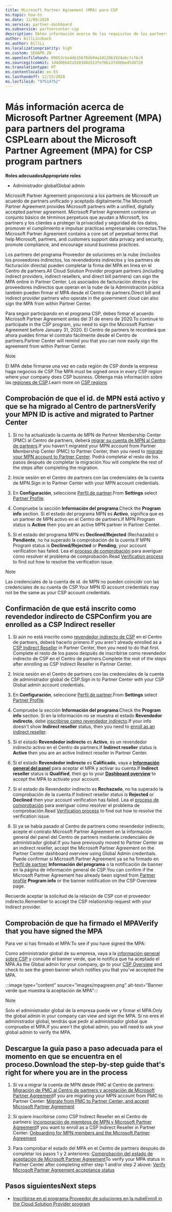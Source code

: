```yaml
---
title: Microsoft Partner Agreement (MPA) para CSP
ms.topic: how-to
ms.date: 12/09/2020
ms.service: partner-dashboard
ms.subservice: partnercenter-csp
description: Obtén información acerca de los requisitos de los partners de CSP de Microsoft para firmar y verificar este acuerdo Microsoft Partner Agreement (MPA) unificado y aceptado digitalmente.
author: BillLinzbach
ms.author: BillLi
ms.localizationpriority: high
ms.custom: SEOAPR.20
ms.openlocfilehash: 09653cbe4db15678db94a1012861924a6c7cf6c9
ms.sourcegitcommit: 1d4d06642a5203d4d313fe76b137dd6be45d4728
ms.translationtype: HT
ms.contentlocale: es-ES
ms.lasthandoff: 12/15/2020
ms.locfileid: "97514752"
---
```

# <a name="learn-about-the-microsoft-partner-agreement-mpa-for-csp-program-partners"></a><span data-ttu-id="97e8c-103">Más información acerca de Microsoft Partner Agreement (MPA) para partners del programa CSP</span><span class="sxs-lookup"><span data-stu-id="97e8c-103">Learn about the Microsoft Partner Agreement (MPA) for CSP program partners</span></span>

<span data-ttu-id="97e8c-104">**Roles adecuados**</span><span class="sxs-lookup"><span data-stu-id="97e8c-104">**Appropriate roles**</span></span>

- <span data-ttu-id="97e8c-105">Administrador global</span><span class="sxs-lookup"><span data-stu-id="97e8c-105">Global admin</span></span>

<span data-ttu-id="97e8c-106">Microsoft Partner Agreement proporciona a los partners de Microsoft un acuerdo de partners unificado y aceptado digitalmente.</span><span class="sxs-lookup"><span data-stu-id="97e8c-106">The Microsoft Partner Agreement provides Microsoft partners with a unified, digitally accepted partner agreement.</span></span> <span data-ttu-id="97e8c-107">Microsoft Partner Agreement contiene un conjunto básico de términos perpetuos que ayudan a Microsoft, los partners y los clientes a proteger la privacidad y seguridad de los datos, promover el cumplimiento e impulsar prácticas empresariales correctas.</span><span class="sxs-lookup"><span data-stu-id="97e8c-107">The Microsoft Partner Agreement contains a core set of perpetual terms that help Microsoft, partners, and customers support data privacy and security, promote compliance, and encourage sound business practices.</span></span>

<span data-ttu-id="97e8c-108">Los partners del programa Proveedor de soluciones en la nube (incluidos los proveedores indirectos, los revendedores indirectos y los partners de facturación directa) pueden completar la firma del MPA en línea en el Centro de partners.</span><span class="sxs-lookup"><span data-stu-id="97e8c-108">All Cloud Solution Provider program partners (including indirect providers, indirect resellers, and direct bill partners) can sign the MPA online in Partner Center.</span></span> <span data-ttu-id="97e8c-109">Los asociados de facturación directa y los proveedores indirectos que operan en la nube de la Administración pública también pueden firmar el MPA desde el Centro de partners.</span><span class="sxs-lookup"><span data-stu-id="97e8c-109">Direct bill and indirect provider partners who operate in the government cloud can also sign the MPA from within Partner Center.</span></span>

<span data-ttu-id="97e8c-110">Para seguir participando en el programa CSP, debes firmar el acuerdo Microsoft Partner Agreement antes del 31 de enero de 2020.</span><span class="sxs-lookup"><span data-stu-id="97e8c-110">To continue to participate in the CSP program, you need to sign the Microsoft Partner Agreement before January 31, 2020.</span></span> <span data-ttu-id="97e8c-111">El Centro de partners te recordará que ahora puedes firmar el contrato fácilmente desde el Centro de partners.</span><span class="sxs-lookup"><span data-stu-id="97e8c-111">Partner Center will remind you that you can now easily sign the agreement from within Partner Center.</span></span>

>[!NOTE]
><span data-ttu-id="97e8c-112">El MPA debe firmarse una vez en cada región de CSP donde la empresa haga negocios de CSP.</span><span class="sxs-lookup"><span data-stu-id="97e8c-112">The MPA must be signed once in every CSP region where your company does CSP business.</span></span> <span data-ttu-id="97e8c-113">Obtenga más información sobre las [regiones de CSP](regional-authorization-overview.md).</span><span class="sxs-lookup"><span data-stu-id="97e8c-113">Learn more on [CSP regions](regional-authorization-overview.md)</span></span> 

## <a name="verify-your-mpn-id-is-active-and-migrated-to-partner-center"></a><span data-ttu-id="97e8c-114">Comprobación de que el id. de MPN está activo y que se ha migrado al Centro de partners</span><span class="sxs-lookup"><span data-stu-id="97e8c-114">Verify your MPN ID is active and migrated to Partner Center</span></span>

1. <span data-ttu-id="97e8c-115">Si no ha actualizado la cuenta de MPN de Partner Membership Center (PMC) al Centro de partners, deberá [migrar su cuenta de MPN al Centro de partners](move-pmc-pc-map.md).</span><span class="sxs-lookup"><span data-stu-id="97e8c-115">If you haven't migrated your MPN account from Partner Membership Center (PMC) to Partner Center, then you need to [migrate your MPN account to Partner Center](move-pmc-pc-map.md).</span></span> <span data-ttu-id="97e8c-116">Podrá completar el resto de los pasos después de completar la migración.</span><span class="sxs-lookup"><span data-stu-id="97e8c-116">You will complete the rest of the steps after completing the migration.</span></span> 

1. <span data-ttu-id="97e8c-117">Inicie sesión en el Centro de partners con las credenciales de la cuenta de MPN.</span><span class="sxs-lookup"><span data-stu-id="97e8c-117">Sign in to Partner Center with your MPN account credentials.</span></span>
 
1. <span data-ttu-id="97e8c-118">En **Configuración**, seleccione [Perfil de partner](https://partner.microsoft.com/pcv/accountsettings/connectedpartnerprofile).</span><span class="sxs-lookup"><span data-stu-id="97e8c-118">From **Settings** select [Partner Profile](https://partner.microsoft.com/pcv/accountsettings/connectedpartnerprofile).</span></span>

1. <span data-ttu-id="97e8c-119">Compruebe la sección **Información del programa**.</span><span class="sxs-lookup"><span data-stu-id="97e8c-119">Check the **Program info** section.</span></span> <span data-ttu-id="97e8c-120">Si el estado del programa MPN es **Activo**, significa que es un partner de MPN activo en el Centro de partners.</span><span class="sxs-lookup"><span data-stu-id="97e8c-120">If MPN Program status is **Active** then you are an active MPN partner in Partner Center.</span></span>
 
1. <span data-ttu-id="97e8c-121">Si el estado del programa MPN es **Declined/Rejected** (Rechazado) o **Pendiente**, no ha superado la comprobación de la cuenta.</span><span class="sxs-lookup"><span data-stu-id="97e8c-121">If MPN Program status is **Declined/Rejected** or **Pending**, your account verification has failed.</span></span> <span data-ttu-id="97e8c-122">Lea el [proceso de comprobación](verification-responses.md) para averiguar cómo resolver el problema de comprobación.</span><span class="sxs-lookup"><span data-stu-id="97e8c-122">Read [Verification process](verification-responses.md) to find out how to resolve the verification issue.</span></span>



>[!NOTE]
><span data-ttu-id="97e8c-123">Las credenciales de la cuenta de id. de MPN no pueden coincidir con las credenciales de su cuenta de CSP.</span><span class="sxs-lookup"><span data-stu-id="97e8c-123">Your MPN ID account credentials may not be the same as your CSP account credentials.</span></span>

## <a name="confirm-you-are-enrolled-as-a-csp-indirect-reseller"></a><span data-ttu-id="97e8c-124">Confirmación de que está inscrito como revendedor indirecto de CSP</span><span class="sxs-lookup"><span data-stu-id="97e8c-124">Confirm you are enrolled as a CSP Indirect reseller</span></span>

1. <span data-ttu-id="97e8c-125">Si aún no está inscrito como [revendedor indirecto de CSP](enrolling-in-the-csp-program.md) en el Centro de partners, deberá hacerlo primero.</span><span class="sxs-lookup"><span data-stu-id="97e8c-125">If you aren't already enrolled as a [CSP Indirect Reseller](enrolling-in-the-csp-program.md)  in Partner Center, then you need to do that first.</span></span> <span data-ttu-id="97e8c-126">Complete el resto de los pasos después de inscribirse como revendedor indirecto de CSP en el Centro de partners.</span><span class="sxs-lookup"><span data-stu-id="97e8c-126">Complete the rest of the steps after enrolling as CSP Indirect Reseller in Partner Center.</span></span>

1. <span data-ttu-id="97e8c-127">Inicie sesión en el Centro de partners con las credenciales de la cuenta de administrador global de CSP.</span><span class="sxs-lookup"><span data-stu-id="97e8c-127">Sign in to Partner Center with your CSP Global admin account credentials.</span></span>

1. <span data-ttu-id="97e8c-128">En **Configuración**, seleccione [Perfil de partner](https://partner.microsoft.com/pcv/accountsettings/partnerprofile).</span><span class="sxs-lookup"><span data-stu-id="97e8c-128">From **Settings** select [Partner Profile](https://partner.microsoft.com/pcv/accountsettings/partnerprofile).</span></span>

1. <span data-ttu-id="97e8c-129">Compruebe la sección **Información del programa**.</span><span class="sxs-lookup"><span data-stu-id="97e8c-129">Check the **Program info** section.</span></span> <span data-ttu-id="97e8c-130">Si en la información no se muestra el estado **Revendedor indirecto**, debe [inscribirse como revendedor indirecto](indirect-reseller-tasks-in-partner-center.md).</span><span class="sxs-lookup"><span data-stu-id="97e8c-130">If your info doesn't show **Indirect reseller** status, then you need to [enroll as an indirect reseller](indirect-reseller-tasks-in-partner-center.md).</span></span>

1. <span data-ttu-id="97e8c-131">Si el estado **Revendedor indirecto** es **Activo**, es un revendedor indirecto activo en el Centro de partners.</span><span class="sxs-lookup"><span data-stu-id="97e8c-131">If  **Indirect reseller** status is **Active** then you are an active Indirect reseller in Partner Center.</span></span>
 
4. <span data-ttu-id="97e8c-132">Si el estado **Revendedor indirecto** es **Calificado**, vaya a [**Información general del panel**](https://partner.microsoft.com/pcv/dashboard/overview) para aceptar el MPA y activar su cuenta.</span><span class="sxs-lookup"><span data-stu-id="97e8c-132">If  **Indirect reseller** status is **Qualified**, then go to your [**Dashboard overview**](https://partner.microsoft.com/pcv/dashboard/overview) to accept the MPA to activate your account.</span></span>
 
1. <span data-ttu-id="97e8c-133">Si el estado de Revendedor indirecto es **Rechazado**, no ha superado la comprobación de la cuenta.</span><span class="sxs-lookup"><span data-stu-id="97e8c-133">If Indirect reseller status is **Rejected** or **Declined** then your account verification has failed.</span></span> <span data-ttu-id="97e8c-134">Lea el [proceso de comprobación](verification-responses.md) para averiguar cómo resolver el problema de comprobación.</span><span class="sxs-lookup"><span data-stu-id="97e8c-134">Read [Verification process](verification-responses.md) to find out how to resolve the verification issue.</span></span>

1. <span data-ttu-id="97e8c-135">Si ya se había pasado al Centro de partners como revendedor indirecto, acepte el contrato Microsoft Partner Agreement en la información general del panel del Centro de partners mediante credenciales de administrador global.</span><span class="sxs-lookup"><span data-stu-id="97e8c-135">If you have previously moved to Partner Center as an indirect reseller, accept the Microsoft Partner Agreement on the Partner Center dashboard overview using Global Admin credentials.</span></span> <span data-ttu-id="97e8c-136">Puede confirmar si Microsoft Partner Agreement ya se ha firmado en [Perfil de partner](https://partner.microsoft.com/pcv/accountsettings/partnerprofile) **Información del programa** o la notificación de banner en la página de información general de CSP.</span><span class="sxs-lookup"><span data-stu-id="97e8c-136">You can confirm if the Microsoft Partner Agreement has already been signed from [Partner profile](https://partner.microsoft.com/pcv/accountsettings/partnerprofile) **Program info** or the banner notification on the CSP Overview page.</span></span>

<span data-ttu-id="97e8c-137">Recuerde aceptar la solicitud de la relación de CSP con el proveedor indirecto.</span><span class="sxs-lookup"><span data-stu-id="97e8c-137">Remember to accept the CSP relationship request with your Indirect provider.</span></span>

## <a name="verify-that-you-have-signed-the-mpa"></a><span data-ttu-id="97e8c-138">Comprobación de que ha firmado el MPA</span><span class="sxs-lookup"><span data-stu-id="97e8c-138">Verify that you have signed the MPA</span></span>

<span data-ttu-id="97e8c-139">Para ver si has firmado el MPA:</span><span class="sxs-lookup"><span data-stu-id="97e8c-139">To see if you have signed the MPA:</span></span>

 <span data-ttu-id="97e8c-140">Como administrador global de su empresa, vaya a la [información general sobre CSP](https://partner.microsoft.com/pcv/dashboard/overview) y consulte el banner verde, que le notifica que ha aceptado el MPA.</span><span class="sxs-lookup"><span data-stu-id="97e8c-140">As the Global admin for your company, go to your [CSP Overview](https://partner.microsoft.com/pcv/dashboard/overview) and check to see the green banner which notifies you that you've accepted the MPA.</span></span>

 
:::image type="content" source="images/mpagreen.png" alt-text="Banner verde que muestra la aceptación de MPA":::

>[!NOTE]
><span data-ttu-id="97e8c-142">Solo el administrador global de la empresa puede ver y firmar el MPA.</span><span class="sxs-lookup"><span data-stu-id="97e8c-142">Only the global admin in your company can view and sign the MPA.</span></span> <span data-ttu-id="97e8c-143">Si no eres el administrador global, tendrás que pedir al administrador global que compruebe el MPA.</span><span class="sxs-lookup"><span data-stu-id="97e8c-143">If you aren't the global admin, you will need to ask your global admin to verify the MPA.</span></span>


## <a name="download-the-step-by-step-guide-thats-right-for-where-you-are-in-the-process"></a><span data-ttu-id="97e8c-144">Descargue la guía paso a paso adecuada para el momento en que se encuentra en el proceso.</span><span class="sxs-lookup"><span data-stu-id="97e8c-144">Download the step-by-step guide that's right for where you are in the process</span></span>

1. <span data-ttu-id="97e8c-145">Si va a migrar la cuenta de MPN desde PMC al Centro de partners: [Migración de PMC al Centro de partners y aceptación de Microsoft Partner Agreement](https://assetsprod.microsoft.com/mpn/migrate-pmc-pc-mpa-guide.pptx)</span><span class="sxs-lookup"><span data-stu-id="97e8c-145">If you are migrating your MPN account from PMC to Partner Center: [Migrate from PMC to Partner Center, and accept Microsoft Partner Agreement](https://assetsprod.microsoft.com/mpn/migrate-pmc-pc-mpa-guide.pptx)</span></span>

2. <span data-ttu-id="97e8c-146">Si quiere inscribirse como CSP Indirect Reseller en el Centro de partners: [Incorporación de miembros de MPN y Microsoft Partner Agreement](https://assetsprod.microsoft.com/mpn/onboard-pc-csp-mpn-mpa-guide.pptx)</span><span class="sxs-lookup"><span data-stu-id="97e8c-146">If you want to enroll as a CSP Indirect Reseller in Partner Center: [Onboarding for MPN members and the Microsoft Partner Agreement](https://assetsprod.microsoft.com/mpn/onboard-pc-csp-mpn-mpa-guide.pptx)</span></span>

3. <span data-ttu-id="97e8c-147">Para comprobar el estado del MPA en el Centro de partners después de completar los pasos 1 y 2 anteriores: [Comprobación del estado de aceptación de Microsoft Partner Agreement](https://assetsprod.microsoft.com/mpn/verify-mpa-acceptance-status.pptx)</span><span class="sxs-lookup"><span data-stu-id="97e8c-147">To verify your MPA status in Partner Center after completing either step 1 and/or step 2 above: [Verify Microsoft Partner Agreement acceptance status](https://assetsprod.microsoft.com/mpn/verify-mpa-acceptance-status.pptx)</span></span>
 
## <a name="next-steps"></a><span data-ttu-id="97e8c-148">Pasos siguientes</span><span class="sxs-lookup"><span data-stu-id="97e8c-148">Next steps</span></span>

- [<span data-ttu-id="97e8c-149">Inscribirse en el programa Proveedor de soluciones en la nube</span><span class="sxs-lookup"><span data-stu-id="97e8c-149">Enroll in the Cloud Solution Provider program</span></span>](enrolling-in-the-csp-program.md)
